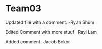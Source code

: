 # Team03

Updated file with a comment. -Ryan Shum

Edited Comment with more stuuf -Rayi Lam

Added comment- Jacob Bokor
